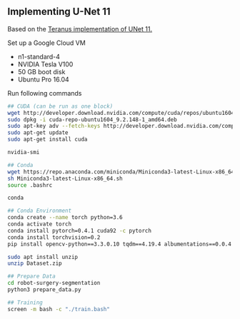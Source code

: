 ## Implementing U-Net 11
Based on the [Teranus implementation of UNet 11.](https://github.com/ternaus/robot-surgery-segmentation)

Set up a Google Cloud VM
- n1-standard-4
- NVIDIA Tesla V100
- 50 GB boot disk
- Ubuntu Pro 16.04

Run following commands

```bash
## CUDA (can be run as one block)
wget http://developer.download.nvidia.com/compute/cuda/repos/ubuntu1604/x86_64/cuda-repo-ubuntu1604_9.2.148-1_amd64.deb
sudo dpkg -i cuda-repo-ubuntu1604_9.2.148-1_amd64.deb
sudo apt-key adv --fetch-keys http://developer.download.nvidia.com/compute/cuda/repos/ubuntu1604/x86_64/7fa2af80.pub
sudo apt-get update
sudo apt-get install cuda

nvidia-smi

## Conda
wget https://repo.anaconda.com/miniconda/Miniconda3-latest-Linux-x86_64.sh
sh Miniconda3-latest-Linux-x86_64.sh
source .bashrc

conda

## Conda Environment
conda create --name torch python=3.6
conda activate torch
conda install pytorch=0.4.1 cuda92 -c pytorch
conda install torchvision=0.2
pip install opencv-python==3.3.0.10 tqdm==4.19.4 albumentations==0.0.4

sudo apt install unzip
unzip Dataset.zip

## Prepare Data
cd robot-surgery-segmentation
python3 prepare_data.py

## Training 
screen -m bash -c "./train.bash"

```

